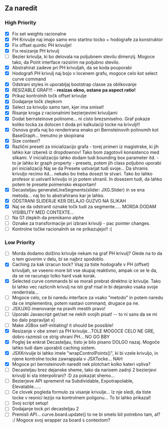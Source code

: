## Za naredit

### High Priority

- [x] Fix set weights racionalne
- [x] PH Krivulje naj imajo samo eno startno tocko + hodografe za konstruktor
- [x] Fix offset quintic PH krivulje!
- [x] Fix resizanje PH krivulj
- [ ] Bezier krivulja, ki bo delovala na poljubnem stevilu dimenzij. Mogoce tako, da Point interface razsirim na
  poljubno stevilo.
- [x] Abstrahirat zadeve pri PH krivuljah, da se koda pouporabi
- [x] Hodografi PH krivulj naj bojo v locenem grafu, mogoce celo kot select curve command
- [x] Odstrani styles in uporabljaj bootstrap classe za oblikovanje
- [x] RESIZABLE GRAF!!! - **resizas okno, ostane pa aspect ratio!**
- [x] Prikaz kontrolnih točk offset krivulje
- [x] Dodajanje točk zlepkom
- [x] Select za krivuljo samo tam, kjer ima smisel!
- [x] Risanje kroga z racionalnimi bezierjevimi krivuljami
- [x] Dodat bernsteinove polinome... ni cisto brezsmiselno. Graf pokaze koliko tocka za dolocen t doda pri kalkulaciji
  tocke na krivulji!!
- [x] Osnova grafa naj bo renderirana enako pri Bernsteinovih polinomih kot BaseGraph... trenutno je skopirana
- [x] Size context?
- [x] Različni preseti za inicializacijo grafa - torej primeri iz magistrske, ki jih lahko kar izbereš iz dropdownov!
  Tako bom zagotovil konsistenco med slikami. V inicializacijo lahko dodam tudi bounding box parameter itd. - to je
  lahko kr graph property - presets, potem jih class poljubno uporabi pri inicializaciji
  Naj se da Presete ustvarjat tudi svoje... Da shranis krivuljo recimo itd... nekako bo treba dosezt te stvari.
  Tako bo lahko profesor si ustvaril krivuljo in jo potem shranil. In dosezem tudi, da lahko potem te presete poimensko
  eksportam!
- [x] Decasteljau generateLineSegments(slider: JXG.Slider) in se ena metoda... naj bo to abstrahirano kar je lahko.
- [x] ODSTRANI SLIDERJE KER DELAJO GUZVO NA SLIKAH
- [x] Naj se da odstranit oznake točk tudi za segmente..... MORDA DODAM VISIBILITY MED CONTEXTE...
- [ ] Na G1 zlepkih da premikamo alphe
- [ ] Oznake za transformacije pri izbrani krivulji - pac pointer changes.
- [ ] Kontrolne točke racionalnih se ne prikazujejo!! :(

### Low Priority

- [ ] Morda dodamo dolžino krivulje nekam na graf PH krivulj? Glede na to da o tem govorim v delu, bi se najbrz
  spodoblo.
- [x] Caching za kak izracun tock? Vsaj za tiste hodografe v PH (offset) krivuljah, se vseeno more bit vse skupaj
  reaktivno, ampak ce se le da, da se ne racunajo tolko hard vsak korak.
- [x] Selected curve commands bi se morali prebrat direktno iz krivulje. Tako bi lahko vec razlicnih krivulj na isti
  graf risal in bi dejansko vsaka svoje renderirala...
- [ ] Mogoce celo, ce bi naredu interface za vsako "metodo" in potem naredu da ce implementira, potem nastavi command,
  drugace pa ne.
- [ ] JSX/JXG imenovanje na pravih mestih pravo!
- [ ] Uporabi Javascript get/set ne nekih svojih pisat! -- to ni sans da se mi bo dalo popravljat x]
- [ ] Make JGBox self-initiating! it should be possible!
- [x] Resizanje v obe smeri za PH krivulje...TOLE MOGOCE CELO NE GRE, dobro razmisli ce strig ohrani PH... NO GO BBY
- [x] Poglej še enkrat Decasteljau, tisto je bilo pisano DOLGO nazaj. Mogoče lahko tudi dam uporabiš caching sistem.
- [x] JSXKrivulje bi lahko imele "wrapControlPoints()", ki bi vzele krivuljo, in njene kontrolne tocke zawrappala v
  JSXTocke... NAH
- [x] Mogoce pri bernsteinovih naredit nek plotchart kolko kateri vpliva?
- [ ] Decasteljau brez dejanske sheme, tako da narisem zadnji 2 bezierjevi krivulji ki sta interpolirani? :D za pokazat
  shemo...
- [ ] Bezierjeve API spremenit na Subdividable, Expotrapolable, Elevatable......
- [ ] Ce clovek pogleda formulo za visanje krivulje... Iz nje sledi, da tiste tocke v resnici lezijo na kontrolnem
  poligonu... To bi lahko prikazal!
- [ ] Svoj script setup!
- [ ] Dodajanje tock pri decasteljau 2
- [ ] Premisli API... curve.board.update() to ne bi smelo bit potrebno tam, al? :/ Mogoce svoj wrapper za board s
  contextom?
